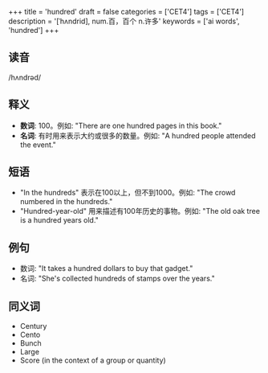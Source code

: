+++
title = 'hundred'
draft = false
categories = ['CET4']
tags = ['CET4']
description = '[ˈhʌndrid], num.百，百个 n.许多'
keywords = ['ai words', 'hundred']
+++

## 读音
/hʌndrəd/

## 释义
- **数词**: 100。例如: "There are one hundred pages in this book."
- **名词**: 有时用来表示大约或很多的数量。例如: "A hundred people attended the event."

## 短语
- "In the hundreds" 表示在100以上，但不到1000。例如: "The crowd numbered in the hundreds."
- "Hundred-year-old" 用来描述有100年历史的事物。例如: "The old oak tree is a hundred years old."

## 例句
- 数词: "It takes a hundred dollars to buy that gadget."
- 名词: "She's collected hundreds of stamps over the years."

## 同义词
- Century
- Cento
- Bunch
- Large
- Score (in the context of a group or quantity)

